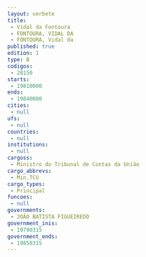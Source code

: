 ```yaml
---
layout: verbete
title:
 - Vidal da Fontoura
 - FONTOURA, VIDAL DA
 - FONTOURA, Vidal da
published: true
edition: 1  
type: B
codigos: 
 - 28150
starts: 
 - 19810000
ends: 
 - 19840000
cities: 
 - null 
ufs: 
 - null 
countries: 
 - null 
institutions: 
 - null 
cargoss: 
 - Ministro do Tribunal de Contas da União
cargo_abbrevs: 
 - Min.TCU
cargo_types: 
 - Principal
funcoes: 
 - null 
governments: 
 - JOÃO BATISTA FIGUEIREDO
government_inis: 
 - 19790315
government_ends: 
 - 19850315
---
```



